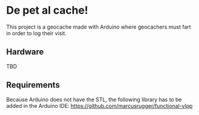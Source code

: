 # De pet al cache!

This project is a geocache made with Arduino where geocachers
must fart in order to log their visit.

## Hardware

TBD

## Requirements

Because Arduino does not have the STL, the following library has
to be added in the Arduino IDE: https://github.com/marcusrugger/functional-vlpp
